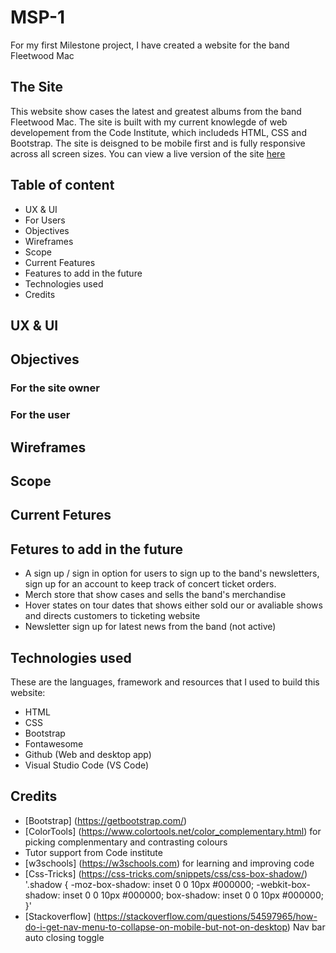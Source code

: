 # MSP-1
For my first Milestone project, I have created a website for the band Fleetwood Mac

## The Site
This website show cases the latest and greatest albums from the band Fleetwood Mac. The site is built with my current knowlegde of web developement from the Code Institute, which includeds HTML, CSS and Bootstrap.
The site is deisgned to be mobile first and is fully responsive across all screen sizes.
You can view a live version of the site [here](https://owebster.github.io/MSP-1-Fleetwood_Mac/)

## Table of content
* UX & UI
* For Users
* Objectives
* Wireframes
* Scope
* Current Features
* Features to add in the future
* Technologies used
* Credits

## UX & UI

## Objectives
### For the site owner
### For the user

## Wireframes

## Scope

## Current Fetures


## Fetures to add in the future
- A sign up / sign in option for users to sign up to the band's newsletters, sign up for an account to keep track of concert ticket orders.
- Merch store that show cases and sells the band's merchandise
- Hover states on tour dates that shows either sold our or avaliable shows and directs customers to ticketing website
- Newsletter sign up for latest news from the band (not active)

## Technologies used
These are the languages, framework and resources that I used to build this website:
- HTML
- CSS
- Bootstrap
- Fontawesome
- Github (Web and desktop app)
- Visual Studio Code (VS Code)

## Credits
- [Bootstrap] (https://getbootstrap.com/)
- [ColorTools] (https://www.colortools.net/color_complementary.html) for picking complenmentary and contrasting colours
- Tutor support from Code institute
- [w3schools] (https://w3schools.com) for learning and improving code
- [Css-Tricks] (https://css-tricks.com/snippets/css/css-box-shadow/) '.shadow {
   -moz-box-shadow:    inset 0 0 10px #000000;
   -webkit-box-shadow: inset 0 0 10px #000000;
   box-shadow:         inset 0 0 10px #000000;
   }'
- [Stackoverflow] (https://stackoverflow.com/questions/54597965/how-do-i-get-nav-menu-to-collapse-on-mobile-but-not-on-desktop) Nav bar auto closing toggle
